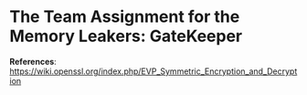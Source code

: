 # The Team Assignment for the Memory Leakers: GateKeeper

**References**: https://wiki.openssl.org/index.php/EVP_Symmetric_Encryption_and_Decryption
